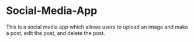 # Social-Media-App

This is a social media app which allows users to upload an image and make a post, edit the post, and delete the post.
